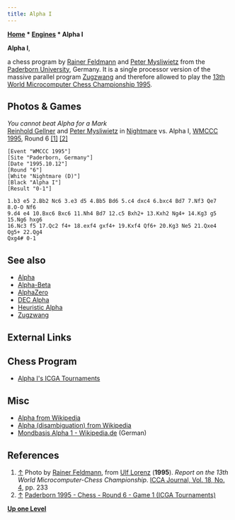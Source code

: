 ```yaml
---
title: Alpha I
---
```

**[Home](Home "Home") * [Engines](Engines "Engines") * Alpha I**

**Alpha I**,

a chess program by [Rainer Feldmann](Rainer_Feldmann "Rainer Feldmann") and [Peter Mysliwietz](Peter_Mysliwietz "Peter Mysliwietz") from the [Paderborn University](Paderborn_University "Paderborn University"), Germany. It is a single processor version of the massive parallel program [Zugzwang](</Zugzwang_(Program)> "Zugzwang (Program)") and therefore allowed to play the [13th World Microcomputer Chess Championship 1995](WMCCC_1995 "WMCCC 1995").

## Photos & Games

[](File:NightmareAlpha1995.jpg)
*You cannot beat Alpha for a Mark*\
[Reinhold Gellner](Reinhold_Gellner "Reinhold Gellner") and [Peter Mysliwietz](Peter_Mysliwietz "Peter Mysliwietz") in [Nightmare](Nightmare_GER "Nightmare GER") vs. Alpha I, [WMCCC 1995](WMCCC_1995 "WMCCC 1995"), Round 6 <a id="cite-note-1" href="#cite-ref-1">[1]</a> <a id="cite-note-2" href="#cite-ref-2">[2]</a>

```
[Event "WMCCC 1995"]
[Site "Paderborn, Germany"]
[Date "1995.10.12"]
[Round "6"]
[White "Nightmare (D)"]
[Black "Alpha I"]
[Result "0-1"]

1.b3 e5 2.Bb2 Nc6 3.e3 d5 4.Bb5 Bd6 5.c4 dxc4 6.bxc4 Bd7 7.Nf3 Qe7 8.O-O Nf6 
9.d4 e4 10.Bxc6 Bxc6 11.Nh4 Bd7 12.c5 Bxh2+ 13.Kxh2 Ng4+ 14.Kg3 g5 15.Ng6 hxg6 
16.Nc3 f5 17.Qc2 f4+ 18.exf4 gxf4+ 19.Kxf4 Qf6+ 20.Kg3 Ne5 21.Qxe4 Qg5+ 22.Qg4 
Qxg4# 0-1

```

## See also

- [Alpha](Alpha "Alpha")
- [Alpha-Beta](Alpha-Beta "Alpha-Beta")
- [AlphaZero](AlphaZero "AlphaZero")
- [DEC Alpha](DEC_Alpha "DEC Alpha")
- [Heuristic Alpha](Heuristic_Alpha "Heuristic Alpha")
- [Zugzwang](</Zugzwang_(Program)> "Zugzwang (Program)")

## External Links

## Chess Program

- [Alpha I's ICGA Tournaments](https://www.game-ai-forum.org/icga-tournaments/program.php?id=204)

## Misc

- [Alpha from Wikipedia](https://en.wikipedia.org/wiki/Alpha)
- [Alpha (disambiguation) from Wikipedia](https://en.wikipedia.org/wiki/Alpha_%28disambiguation%29)
- [Mondbasis Alpha 1 - Wikipedia.de](https://de.wikipedia.org/wiki/Mondbasis_Alpha_1) (German)

## References

1. <a id="cite-ref-1" href="#cite-note-1">↑</a> Photo by [Rainer Feldmann](Rainer_Feldmann "Rainer Feldmann"), from [Ulf Lorenz](Ulf_Lorenz "Ulf Lorenz") (**1995**). *Report on the 13th World Microcomputer-Chess Championship*. [ICCA Journal, Vol. 18, No. 4](ICGA_Journal#18_4 "ICGA Journal"), pp. 233
1. <a id="cite-ref-2" href="#cite-note-2">↑</a> [Paderborn 1995 - Chess - Round 6 - Game 1 (ICGA Tournaments)](https://www.game-ai-forum.org/icga-tournaments/round.php?tournament=56&round=6&id=1)

**[Up one Level](Engines "Engines")**

